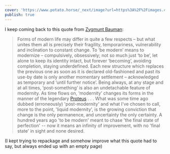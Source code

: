 ```yaml
---
cover: 'https://www.potato.horse/_next/image?url=https%3A%2F%2Fimages.ctfassets.net%2Fhyylafu4fjks%2F5z45txmyp9yU6emr8HpFYY%2F52b2f38fd94dd5951c5392f8f592bce1%2Fwet_detective.png&w=3840&q=75'
publish: true
---
```

I keep coming back to this quote from [Zygmunt Bauman](<../Zygmunt Bauman>):

> Forms of modern life may differ in quite a few respects – but what unites them all is precisely their fragility, temporariness, vulnerability and inclination to constant change. To ‘be modern’ means to modernize – compulsively, obsessively; not so much just ‘to be’, let alone to keep its identity intact, but forever ‘becoming’, avoiding completion, staying underdefined. Each new structure which replaces the previous one as soon as it is declared old-fashioned and past its use-by date is only another momentary settlement – acknowledged as temporary and ‘until further notice’. Being always, at any stage and at all times, ‘post-something’ is also an undetachable feature of modernity. As time flows on, ‘modernity’ changes its forms in the manner of the legendary [Proteus](<../Proteus>) . . . What was some time ago dubbed (erroneously) 'post-modernity' and what I've chosen to call, more to the point, 'liquid modernity', is the growing conviction that change is the only permanence, and uncertainty the only certainty. A hundred years ago 'to be modern' meant to chase 'the final state of perfection' -- now it means an infinity of improvement, with no 'final state' in sight and none desired.



(I kept trying to repackage and somehow improve what this quote had to say, but always ended up with an empty page)
